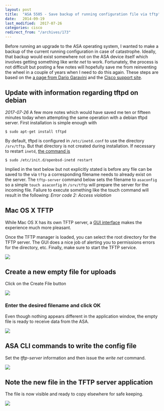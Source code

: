```yaml
---
layout: post
title:  "ASA 5505 - Save backup of running configuration file via tftp"
date:   2014-09-19
last_modified:  2017-07-26
categories: cisco
redirect_from: "/archives/173"
---
```


Before running an upgrade to the ASA operating system, I wanted to make a backup of the current running configuration in case of catastrophe.  Ideally, that backup would exist somewhere not on the ASA device itself which involves getting something like *write net* to work.  Fortunately, the process is not difficult but posting a few notes will hopefully save me from reinventing the wheel in a couple of years when I need to do this again.  These steps are based on the [a page from Dario Garavini](http://www.dariogaravini.com/update-cisco-ios-tftp-os-x-mavericks/) and the [Cisco support site](http://www.cisco.com/c/en/us/support/docs/security/pix-500-series-security-appliances/70771-backup-restore-pix-configure.html).

## Update with information regarding tftpd on debian
*2017-07-26*  A few more notes which would have saved me ten or fifteen minutes today when attempting the same operation with a debian tftpd server.  First installation is simple enough with
```
$ sudo apt-get install tftpd 
```
By default, tftpd is configured in `/etc/inetd.conf` to use the directory `/srv/tftp`.  But that directory is not created during installation.  If necessary to restart `inetd`, [the command is](http://imranasghar.blogspot.com/2008/09/how-to-setup-tftp-server-on-debian.html)
```
$ sudo /etc/init.d/openbsd-inetd restart
```

Implied in the text below but not explicitly stated is before any file can be saved to the via `tftp` a corresponding filename needs to already exist on the server.  The `tftp-server` command below sets the filename to `asaconfig` so a simple `touch asaconfig` in `/srv/tftp` will prepare the server for the incoming file.  Failure to execute something like the touch command will result in the following:  *Error code 2: Access violation*

## Mac OS X TFTP

While Mac OS X has its own TFTP server, a [GUI interface](http://ww2.unime.it/flr/tftpserver/) makes the experience much more pleasant.

Once the TFTP manager is loaded, you can select the root directory for the TFTP server.  The GUI does a nice job of alerting you to permissions errors for the directory, etc.  Finally, make sure to start the TFTP service.

![][1]

[1]: /images/asa-5505---save-running-configuration-file-to-network/mac-os-x-tftp.png

## Create a new empty file for uploads

Click on the Create File button

![][2]

[2]: /images/asa-5505---save-running-configuration-file-to-network/create-a-new-empty-file-for-uploads.png

### Enter the desired filename and click OK

Even though nothing appears different in the application window, the empty file is ready to receive data from the ASA.

![][3]

[3]: /images/asa-5505---save-running-configuration-file-to-network/enter-the-desired-filename-and-click-ok.png

## ASA CLI commands to write the config file

Set the *tftp-server* information and then issue the *write net* command.

![][4]

[4]: /images/asa-5505---save-running-configuration-file-to-network/asa-cli-commands-to-write-the-config-file.png

## Note the new file in the TFTP server application

The file is now visible and ready to copy elsewhere for safe keeping.

![][5]

[5]: /images/asa-5505---save-running-configuration-file-to-network/note-the-new-file-in-the-tftp-server-application.png